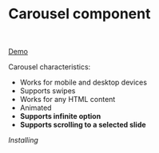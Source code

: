 <h1>Carousel component</h1>
<br>

<a href="https://imgur.com/a/HIG1fyr">Demo</a>

Carousel characteristics:
 <ul>
  <li>Works for mobile and desktop devices</li>
  <li>Supports swipes</li>
  <li>Works for any HTML content</li>
  <li>Animated</li>
  <li><b>Supports infinite option</b></li>
  <li><b>Supports scrolling to a selected slide</b></li>
</ul>

<i>Installing</i>
